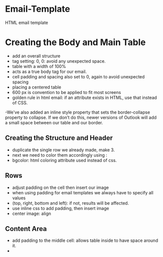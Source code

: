 # Email-Template
HTML email template

# Creating the Body and Main Table

- add an overall structure
 - <body> tag setting: 0, 0: avoid any unexpected space.
 - table with a width of 100%
  - acts as a true body tag for our email.
  - cell padding and spacing also set to 0, again to avoid unexpected spacing
- placing a centered table
 - 600 px is convention to be applied to fit most screens
 - golden rule in html email: if an attribute exists in HTML, use that instead of CSS.

-We've also added an inline style property that sets the border-collapse property to collapse. If we don’t do this, newer versions of Outlook will add a small space between our table and our border.

## Creating the Structure and Header

- duplicate the single row we already made, make 3.
- next we need to color them accordingly using :
 - bgcolor: html coloring attribute used instead of css.

## Rows
 - adjust padding on the cell then insert our image
 - when using padding for email templates we always have to specify all values
  - (top, right, bottom and left): if not, results will be affected.
  - use inline css to add padding, then insert image
  - center image: align

## Content Area
 - add padding to the middle cell: allows table inside to have space around it.
 -
